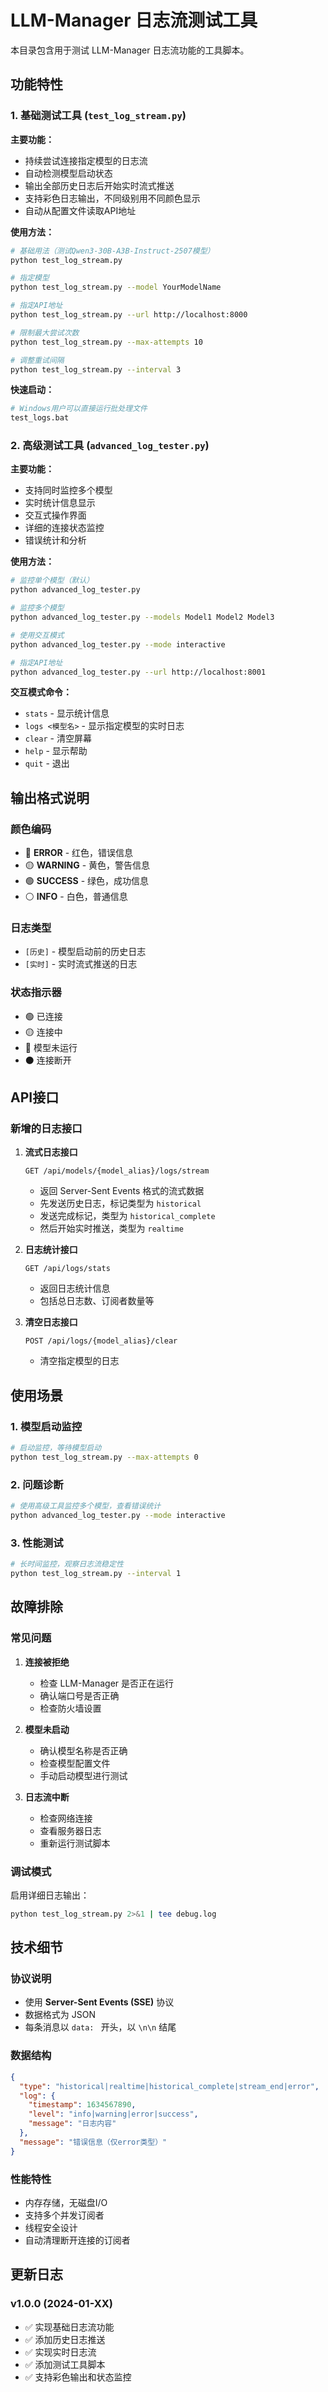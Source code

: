 # LLM-Manager 日志流测试工具

本目录包含用于测试 LLM-Manager 日志流功能的工具脚本。

## 功能特性

### 1. 基础测试工具 (`test_log_stream.py`)

**主要功能：**
- 持续尝试连接指定模型的日志流
- 自动检测模型启动状态
- 输出全部历史日志后开始实时流式推送
- 支持彩色日志输出，不同级别用不同颜色显示
- 自动从配置文件读取API地址

**使用方法：**
```bash
# 基础用法（测试Qwen3-30B-A3B-Instruct-2507模型）
python test_log_stream.py

# 指定模型
python test_log_stream.py --model YourModelName

# 指定API地址
python test_log_stream.py --url http://localhost:8000

# 限制最大尝试次数
python test_log_stream.py --max-attempts 10

# 调整重试间隔
python test_log_stream.py --interval 3
```

**快速启动：**
```bash
# Windows用户可以直接运行批处理文件
test_logs.bat
```

### 2. 高级测试工具 (`advanced_log_tester.py`)

**主要功能：**
- 支持同时监控多个模型
- 实时统计信息显示
- 交互式操作界面
- 详细的连接状态监控
- 错误统计和分析

**使用方法：**
```bash
# 监控单个模型（默认）
python advanced_log_tester.py

# 监控多个模型
python advanced_log_tester.py --models Model1 Model2 Model3

# 使用交互模式
python advanced_log_tester.py --mode interactive

# 指定API地址
python advanced_log_tester.py --url http://localhost:8001
```

**交互模式命令：**
- `stats` - 显示统计信息
- `logs <模型名>` - 显示指定模型的实时日志
- `clear` - 清空屏幕
- `help` - 显示帮助
- `quit` - 退出

## 输出格式说明

### 颜色编码
- 🔴 **ERROR** - 红色，错误信息
- 🟡 **WARNING** - 黄色，警告信息
- 🟢 **SUCCESS** - 绿色，成功信息
- ⚪ **INFO** - 白色，普通信息

### 日志类型
- `[历史]` - 模型启动前的历史日志
- `[实时]` - 实时流式推送的日志

### 状态指示器
- 🟢 已连接
- 🟡 连接中
- 🔴 模型未运行
- ⚫ 连接断开

## API接口

### 新增的日志接口

1. **流式日志接口**
   ```
   GET /api/models/{model_alias}/logs/stream
   ```
   - 返回 Server-Sent Events 格式的流式数据
   - 先发送历史日志，标记类型为 `historical`
   - 发送完成标记，类型为 `historical_complete`
   - 然后开始实时推送，类型为 `realtime`

2. **日志统计接口**
   ```
   GET /api/logs/stats
   ```
   - 返回日志统计信息
   - 包括总日志数、订阅者数量等

3. **清空日志接口**
   ```
   POST /api/logs/{model_alias}/clear
   ```
   - 清空指定模型的日志

## 使用场景

### 1. 模型启动监控
```bash
# 启动监控，等待模型启动
python test_log_stream.py --max-attempts 0
```

### 2. 问题诊断
```bash
# 使用高级工具监控多个模型，查看错误统计
python advanced_log_tester.py --mode interactive
```

### 3. 性能测试
```bash
# 长时间监控，观察日志流稳定性
python test_log_stream.py --interval 1
```

## 故障排除

### 常见问题

1. **连接被拒绝**
   - 检查 LLM-Manager 是否正在运行
   - 确认端口号是否正确
   - 检查防火墙设置

2. **模型未启动**
   - 确认模型名称是否正确
   - 检查模型配置文件
   - 手动启动模型进行测试

3. **日志流中断**
   - 检查网络连接
   - 查看服务器日志
   - 重新运行测试脚本

### 调试模式

启用详细日志输出：
```bash
python test_log_stream.py 2>&1 | tee debug.log
```

## 技术细节

### 协议说明
- 使用 **Server-Sent Events (SSE)** 协议
- 数据格式为 JSON
- 每条消息以 `data: ` 开头，以 `\n\n` 结尾

### 数据结构
```json
{
  "type": "historical|realtime|historical_complete|stream_end|error",
  "log": {
    "timestamp": 1634567890,
    "level": "info|warning|error|success",
    "message": "日志内容"
  },
  "message": "错误信息（仅error类型）"
}
```

### 性能特性
- 内存存储，无磁盘I/O
- 支持多个并发订阅者
- 线程安全设计
- 自动清理断开连接的订阅者

## 更新日志

### v1.0.0 (2024-01-XX)
- ✅ 实现基础日志流功能
- ✅ 添加历史日志推送
- ✅ 实现实时日志流
- ✅ 添加测试工具脚本
- ✅ 支持彩色输出和状态监控